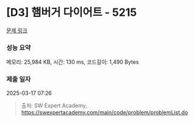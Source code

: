 # [D3] 햄버거 다이어트 - 5215 

[문제 링크](https://swexpertacademy.com/main/code/problem/problemDetail.do?contestProbId=AWT-lPB6dHUDFAVT) 

### 성능 요약

메모리: 25,984 KB, 시간: 130 ms, 코드길이: 1,490 Bytes

### 제출 일자

2025-03-17 07:26



> 출처: SW Expert Academy, https://swexpertacademy.com/main/code/problem/problemList.do